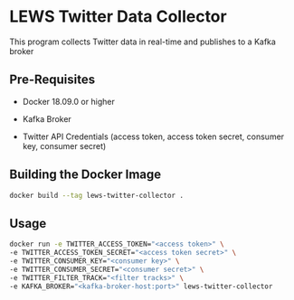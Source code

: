 # LEWS Twitter Data Collector

This program collects Twitter data in real-time and publishes to a Kafka broker

## Pre-Requisites

- Docker 18.09.0 or higher

- Kafka Broker

- Twitter API Credentials (access token, access token secret, consumer key, consumer secret)


## Building the Docker Image


```bash
docker build --tag lews-twitter-collector .
```

## Usage

```bash
docker run -e TWITTER_ACCESS_TOKEN="<access token>" \
-e TWITTER_ACCESS_TOKEN_SECRET="<access token secret>" \
-e TWITTER_CONSUMER_KEY="<consumer key>" \
-e TWITTER_CONSUMER_SECRET="<consumer secret>" \
-e TWITTER_FILTER_TRACK="<filter tracks>" \
-e KAFKA_BROKER="<kafka-broker-host:port>" lews-twitter-collector
```
